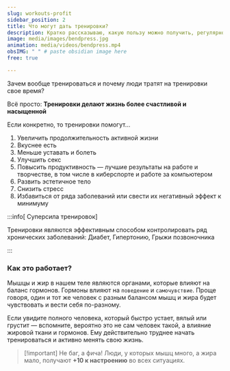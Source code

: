 ```yaml
---
slug: workouts-profit
sidebar_position: 2
title: Что могут дать тренировки?
description: Кратко рассказываю, какую пользу можно получить, регулярно занимаясь фитнесом.
image: media/images/bendpress.jpg
animation: media/videos/bendpress.mp4
obsIMG: " " # paste obsidian image here
free: true

---
```


Зачем вообще тренироваться и почему люди тратят на тренировки свое время?

Всё просто: **Тренировки делают жизнь более счастливой и насыщенной** 


Если конкретно, то тренировки помогут…
1. Увеличить продолжительность активной жизни
2. Вкуснее есть
3. Меньше уставать и болеть
4. Улучшить секс
5. Повысить продуктивность — лучшие результаты на работе и творчестве, в том числе в киберспорте и работе за компьютером
6. Развить эстетичное тело
7. Снизить стресс
8. Избавиться от ряда заболеваний или свести их негативный эффект к минимуму

:::info[ Суперсила тренировок]  

 Тренировки являются эффективным способом контролировать ряд хронических заболеваний: Диабет, Гипертонию, Грыжи позвоночника

:::

### Как это работает?

Мышцы и жир в нашем теле являются органами, которые влияют на баланс гормонов. Гормоны влияют на `поведение` и `самочувствие`. Проще говоря, один и тот же человек с разным балансом мышц и жира будет чувствовать и вести себя по-разному. 

Если увидите полного человека, который быстро устает, вялый или грустит — вспомните, вероятно это не сам человек такой, а влияние жировой ткани и гормонов. Ему действительно труднее начать тренироваться и активно менять свою жизнь.

> [!important]  Не баг, а фича!
> Люди, у которых мышц много, а жира мало, получают **+10 к настроению** во всех ситуациях.

